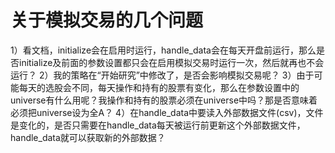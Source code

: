 # 关于模拟交易的几个问题

1）看文档，initialize会在启用时运行，handle_data会在每天开盘前运行，那么是否initialize及前面的参数设置都只会在启用模拟交易时运行一次，然后就再也不会运行？
2）我的策略在“开始研究”中修改了，是否会影响模拟交易呢？
3）由于可能每天的选股会不同，每天操作和持有的股票有变化，那么在参数设置中的universe有什么用呢？我操作和持有的股票必须在universe中吗？那是否意味着必须把universe设为全A？
4）在handle_data中要读入外部数据文件(csv)，文件是变化的，是否只需要在handle_data每天被运行前更新这个外部数据文件，handle_data就可以获取新的外部数据？